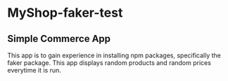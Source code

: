 # MyShop-faker-test

## Simple Commerce App
This app is to gain experience in installing npm packages,
specifically the faker package. This app displays random
products and random prices everytime it is run.
